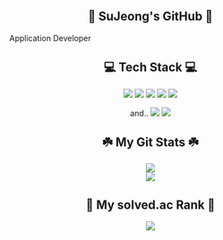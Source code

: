 <h2 align=center>🌊 SuJeong's GitHub 🌊</h2>

Application Developer

<!--
<p align="center">
  <img src="https://hits.seeyoufarm.com/api/count/incr/badge.svg?url=https%3A%2F%2Fgithub.com%2Fsio2whocodes&count_bg=%237797B2&title_bg=%236FC3D9&icon=&icon_color=%23E7E7E7&title=hits&edge_flat=false"></a>
</p>
--!>


<h2 align=center> 💻 Tech Stack 💻 </h2>
<p align=center>
  <img src="https://img.shields.io/badge/c++-7E4798?style=flat-square&logo=C%2B%2B&logoColor=white">
  <img src="https://img.shields.io/badge/java-782A90?style=flat-square&logo=java&logoColor=white">
  <img src="https://img.shields.io/badge/swift-9558B2?style=flat-square&logo=swift&logoColor=white">
  <img src="https://img.shields.io/badge/Python-662D91?style=flat-square&logo=python&logoColor=white">
  <img src="https://img.shields.io/badge/MySql-4A154B?style=flat-square&logo=MySql&logoColor=white">
</p>

<p align=center>
  and..
  <img src="https://img.shields.io/badge/illustrator-B7178C?style=flat-square&logo=adobe-illustrator&logoColor=white">
  <img src="https://img.shields.io/badge/photoshop-DD0B78?style=flat-square&logo=adobe-photoshop&logoColor=white">
</p>

<h2 align=center> ☘️ My Git Stats ☘️ </h2>
<p align=center>
  <img src="https://github-readme-stats.vercel.app/api?username=sio2whocodes&count_private=true&theme=calm" /></br>
  <img src="https://github-readme-stats.vercel.app/api/top-langs/?username=sio2whocodes&layout=compact&theme=calm" /></br>
</p>

<h2 align=center> 🎉 My solved.ac Rank 🎉 </h2>
<p align=center>
  <img src="http://mazassumnida.wtf/api/generate_badge?boj=fltcy2039" />
</p>
   
<!--
**sio2whocodes/sio2whocodes** is a ✨ _special_ ✨ repository because its `README.md` (this file) appears on your GitHub profile.

Here are some ideas to get you started:

- 🔭 I’m currently working on ...
- 🌱 I’m currently learning ...
- 👯 I’m looking to collaborate on ...
- 🤔 I’m looking for help with ...
- 💬 Ask me about ...
- 📫 How to reach me: ...
- 😄 Pronouns: ...
- ⚡ Fun fact: ...
-->
